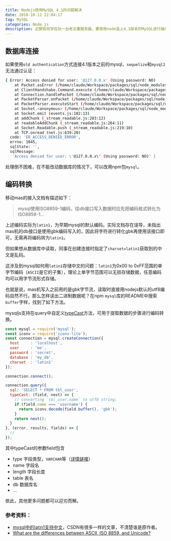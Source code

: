 ```yaml
---
title: Nodejs使用MySQL 4.1的问题解决
date: 2018-10-12 22:04:17
tag: MySQL
categories: Node.js
description: 近期有同学在玩一台老古董服务器，要使用node连上4.1版本的MySQL进行操作。并且不让改动数据库配置，凭啥？人家是移动提供的MAS……本文分享一下帮忙时填的坑，主要为解决“数据库连接”和“编码转换”问题。
---
```


## 数据库连接

如果使用`old authentication`方式连接4.1版本之前的mysql，`sequelize`和`mysql2`无法通过认证：
```sh
{ Error: Access denied for user: '@127.0.0.x' (Using password: NO)
    at Packet.asError (/home/claude/Workspace/packages/sql/node_modules/mysql2/lib/packets/packet.js:714:13)
    at ClientHandshake.Command.execute (/home/claude/Workspace/packages/sql/node_modules/mysql2/lib/commands/command.js:28:22)
    at Connection.handlePacket (/home/claude/Workspace/packages/sql/node_modules/mysql2/lib/connection.js:513:28)
    at PacketParser.onPacket (/home/claude/Workspace/packages/sql/node_modules/mysql2/lib/connection.js:81:16)
    at PacketParser.executeStart (/home/claude/Workspace/packages/sql/node_modules/mysql2/lib/packet_parser.js:76:14)
    at Socket.<anonymous> (/home/claude/Workspace/packages/sql/node_modules/mysql2/lib/connection.js:89:29)
    at Socket.emit (events.js:182:13)
    at addChunk (_stream_readable.js:283:12)
    at readableAddChunk (_stream_readable.js:264:11)
    at Socket.Readable.push (_stream_readable.js:219:10)
    at TCP.onread (net.js:639:20)
  code: 'ER_ACCESS_DENIED_ERROR',
  errno: 1045,
  sqlState: '',
  sqlMessage:
   'Access denied for user: \'@127.0.0.x\' (Using password: NO)' }
```
处理倒不困难，在不能改动数据库的情况下，可以改用npm包`mysql`。

## 编码转换
移动mas的接入文档有描述如下：
> mysql使用ISO8859-1编码，往db接口写入数据时应先把编码格式转化为ISO8859-1...

上述编码实际为`latin1`，为早期mysql的默认编码。实际文档存在误导，未指出mas机的db接口是使用gbk编码写入的，因此将字符进行转化gbk再使用该接口即可，无需再将编码转为`latin1`。

但如果想从数据库中读取，同事在创建连接时指定了`charset=latin1`获取到的中文是乱码。

这涉及到mysql如何用`latin1`存储中文的问题：`latin1`为0x00 to 0xFF范围的单字节编码（`ASCII`是它的子集），理论上单字节范围可以无损存储数据，任意编码均可以用字节流形式存储。

也就是说，mas机写入之前用的是gbk字节流，读取时直接用nodejs默认的utf8编码自然不行。那么怎样读出二进制数据呢？在npm `mysql`库的README中搜索`buffer`字样，找到了如下方法。

mysqljs支持在query中自定义[typeCast](https://github.com/mysqljs/mysql#string)方法，可用于提取数据的步骤进行编码转换。
```js
const mysql = require('mysql');
const iconv = require('iconv-lite');
const connection = mysql.createConnection({
  host     : 'localhost',
  user     : 'me',
  password : 'secret',
  database : 'my_db',
  charset  : 'latin1'
});

connection.connect();

connection.query({
  sql: 'SELECT * FROM tbl_user',
  typeCast: (field, next) => {
    // converting `tbl_user.name` to utf8 string:
    if (field.name === 'username') {
      return iconv.decode(field.buffer(), 'gbk');
    }
    return next();
  }
}, (error, results, fields) => {
  //
});
```

其中typeCast的参数field包含
- type 字段类型，`VARCHAR`等（[详情链接](https://github.com/mysqljs/mysql/blob/master/lib/protocol/packets/RowDataPacket.js#L41)）
- name 字段名
- length 字段长度
- table 表名
- db 数据库名
- ...

依此，其他更多问题都可以迎刃而解。

### 参考资料：
- [mysql中的latin1支持中文](https://blog.csdn.net/css_good/article/details/8809016)，CSDN有很多一样的文章，不清楚谁是原作者。
- [What are the differences between ASCII, ISO 8859, and Unicode?](https://kb.iu.edu/d/ahfr)
